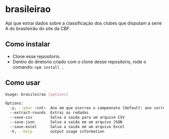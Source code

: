 # brasileirao
Api que extrai dados sobre a classificação dos clubes que disputam a serie A do brasileirão do site da CBF.

## Como instalar
- Clone esse repositorio
- Dentro do diretorio criado com o clone desse repositorio, rode o comando: `npm install .`

## Como usar

```bash
Usage: brasileirao [options]

Options:
  -y, --year <int>  Ano em que ocorreu o campeonato (default: ano corrente)
  --extract-rounds  Extrai as rodadas
  --save-csv        Salva a saida para um arquivo CSV
  --save-json       Salva a saida em um arquivo JSON
  --save-excel      Salva a saida em um arquivo Excel
  -h, --help        output usage information

```
